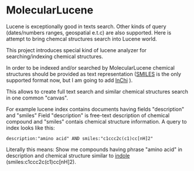 MolecularLucene
===============

Lucene is exceptionally good in texts search. Other kinds of query (dates/numbers ranges, geospatial e.t.c) are also supported.
Here is attempt to bring chemcal structures search into Lucene world. 

This project introduces special kind of lucene analyzer for searching/indexing chemical structures.

In order to be indexed and/or searched
by MolecularLucene chemical structures should be provided as text representation ([SMILES](http://en.wikipedia.org/wiki/Simplified_molecular-input_line-entry_system) is the only supported format now, 
but I am going to add [InChi](http://en.wikipedia.org/wiki/International_Chemical_Identifier) ).

This allows to create full text search and similar chemical structures search in one common "canvas".  

For example lucene index contains documents having fields "description" and "smiles" 
Field "description" is free-text description of chemical compound and "smiles" contais
chemical structure information. A query to index looks like this:

`description:"amino acid" AND smiles:"c1ccc2c(c1)cc[nH]2"`

Literally this means: Show me compounds having phrase "amino acid" in description and chemical structure similar to [indole](http://en.wikipedia.org/wiki/Indole) 
(smiles:c1ccc2c(c1)cc[nH]2).


